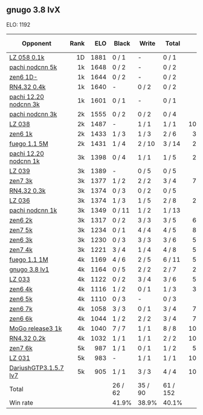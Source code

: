 ## gnugo 3.8 lvX ##

ELO: 1192

Opponent | Rank | ELO | Black | Write | Total | Win rate
---------|-----:|----:|-------|-------|-------|-------:
[LZ 058 0.1k](LZ%20058%200.1k.md) | 1D | 1881 | 0 / 1 | - | 0 / 1 | 0.0%
[pachi nodcnn 5k](pachi%20nodcnn%205k.md) | 1k | 1648 | 0 / 2 | - | 0 / 2 | 0.0%
[zen6 1D-](zen6%201D-.md) | 1k | 1644 | 0 / 2 | - | 0 / 2 | 0.0%
[RN4.32 0.4k](RN4.32%200.4k.md) | 1k | 1640 | - | 0 / 2 | 0 / 2 | 0.0%
[pachi 12.20 nodcnn 3k](pachi%2012.20%20nodcnn%203k.md) | 1k | 1601 | 0 / 1 | - | 0 / 1 | 0.0%
[pachi nodcnn 3k](pachi%20nodcnn%203k.md) | 2k | 1555 | 0 / 2 | 0 / 2 | 0 / 4 | 0.0%
[LZ 038](LZ%20038.md) | 2k | 1487 | - | 1 / 1 | 1 / 1 | 100.0%
[zen6 1k](zen6%201k.md) | 2k | 1433 | 1 / 3 | 1 / 3 | 2 / 6 | 33.3%
[fuego 1.1 5M](fuego%201.1%205M.md) | 2k | 1431 | 1 / 4 | 2 / 10 | 3 / 14 | 21.4%
[pachi 12.20 nodcnn 1k](pachi%2012.20%20nodcnn%201k.md) | 3k | 1398 | 0 / 4 | 1 / 1 | 1 / 5 | 20.0%
[LZ 039](LZ%20039.md) | 3k | 1389 | - | 0 / 5 | 0 / 5 | 0.0%
[zen7 3k](zen7%203k.md) | 3k | 1377 | 1 / 2 | 2 / 2 | 3 / 4 | 75.0%
[RN4.32 0.3k](RN4.32%200.3k.md) | 3k | 1374 | 0 / 3 | 0 / 2 | 0 / 5 | 0.0%
[LZ 036](LZ%20036.md) | 3k | 1374 | 1 / 3 | 1 / 5 | 2 / 8 | 25.0%
[pachi nodcnn 1k](pachi%20nodcnn%201k.md) | 3k | 1349 | 0 / 11 | 1 / 2 | 1 / 13 | 7.7%
[zen6 2k](zen6%202k.md) | 3k | 1317 | 0 / 2 | 3 / 3 | 3 / 5 | 60.0%
[zen7 5k](zen7%205k.md) | 3k | 1234 | 0 / 1 | 4 / 4 | 4 / 5 | 80.0%
[zen6 3k](zen6%203k.md) | 3k | 1230 | 0 / 3 | 3 / 3 | 3 / 6 | 50.0%
[zen7 4k](zen7%204k.md) | 3k | 1221 | 3 / 4 | 1 / 4 | 4 / 8 | 50.0%
[fuego 1.1 1M](fuego%201.1%201M.md) | 4k | 1169 | 4 / 6 | 2 / 5 | 6 / 11 | 54.5%
[gnugo 3.8 lv1](gnugo%203.8%20lv1.md) | 4k | 1164 | 0 / 5 | 2 / 2 | 2 / 7 | 28.6%
[LZ 033](LZ%20033.md) | 4k | 1122 | 0 / 2 | 3 / 4 | 3 / 6 | 50.0%
[zen6 4k](zen6%204k.md) | 4k | 1116 | 1 / 2 | 0 / 1 | 1 / 3 | 33.3%
[zen6 5k](zen6%205k.md) | 4k | 1110 | 0 / 3 | - | 0 / 3 | 0.0%
[zen6 7k](zen6%207k.md) | 4k | 1058 | 3 / 3 | 0 / 1 | 3 / 4 | 75.0%
[zen6 6k](zen6%206k.md) | 4k | 1044 | 1 / 2 | 2 / 2 | 3 / 4 | 75.0%
[MoGo release3 1k](MoGo%20release3%201k.md) | 4k | 1040 | 7 / 7 | 1 / 1 | 8 / 8 | 100.0%
[RN4.32 0.2k](RN4.32%200.2k.md) | 4k | 1032 | 1 / 1 | 1 / 1 | 2 / 2 | 100.0%
[zen7 6k](zen7%206k.md) | 5k | 987 | 1 / 1 | 0 / 1 | 1 / 2 | 50.0%
[LZ 031](LZ%20031.md) | 5k | 983 | - | 1 / 1 | 1 / 1 | 100.0%
[DariushGTP3.1.5.7 lv7](DariushGTP3.1.5.7%20lv7.md) | 5k | 905 | 1 / 1 | 3 / 3 | 4 / 4 | 100.0%
Total | | | 26 / 62 | 35 / 90 | 61 / 152 | 
Win rate| | | 41.9% | 38.9% | 40.1% | 
